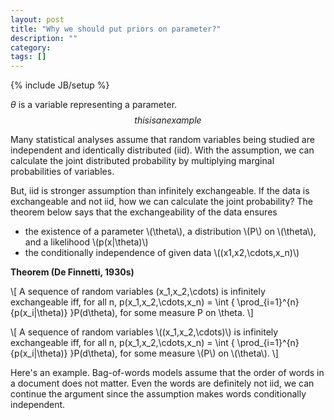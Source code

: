 ```yaml
---
layout: post
title: "Why we should put priors on parameter?"
description: ""
category: 
tags: []
---
```

{% include JB/setup %}

$\theta$ is a variable representing a parameter.
$$ this  is  an  example $$

Many statistical analyses assume that random variables being studied are independent and identically distributed (iid). With the assumption, we can calculate the joint distributed probability by multiplying marginal probabilities of variables.

But, iid is stronger assumption than infinitely exchangeable. If the data is exchangeable and not iid, how we can calculate the joint probability? The theorem below says that the exchangeability of the data ensures

* the existence of a parameter \\(\theta\\), a distribution \\(P\\) on \\(\theta\\), and a likelihood \\(p(x|\theta)\\)
* the conditionally independence of given data \\((x1,x2,\cdots,x_n)\\)

**Theorem (De Finnetti, 1930s)**

\\[ A sequence of random variables (x_1,x_2,\cdots) is infinitely exchangeable iff, for all n,
p(x_1,x_2,\cdots,x_n) = \int { \prod_{i=1}^{n}{p(x_i|\theta)} }P(d\theta),
for some measure P on \theta. \\]


\\[ A sequence of random variables \\((x_1,x_2,\cdots)\\) is infinitely exchangeable iff, for all n,
p(x_1,x_2,\cdots,x_n) = \int { \prod_{i=1}^{n}{p(x_i|\theta)} }P(d\theta),
for some measure \\(P\\) on \\(\theta\\). \\]

Here's an example. Bag-of-words models assume that the order of words in a document does not matter. Even the words are definitely not iid, we can continue the argument since the assumption makes words conditionally independent.